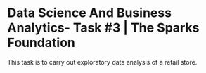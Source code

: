 # Data Science And Business Analytics- Task #3 | The Sparks Foundation
This task is to carry out exploratory data analysis of a retail store.


